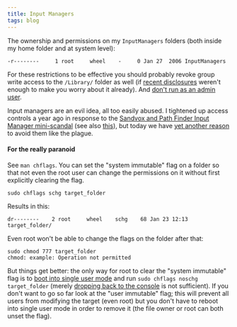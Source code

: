 ```yaml
---
title: Input Managers
tags: blog
---
```


The ownership and permissions on my `InputManagers` folders (both inside my home folder and at system level):

    -r--------     1 root     wheel    -     0 Jan 27  2006 InputManagers

For these restrictions to be effective you should probably revoke group write access to the `/Library/` folder as well (if [recent disclosures](http://www.wincent.com/a/about/wincent/weblog/archives/apple/moab/) weren't enough to make you worry about it already). And [don't run as an admin user](http://www.wincent.com/a/about/wincent/weblog/archives/2006/09/dont_run_mac_os.php).

Input managers are an evil idea, all too easily abused. I tightened up access controls a year ago in response to the [Sandvox and Path Finder Input Manager mini-scandal](http://daringfireball.net/2006/01/smart_crash_reports) (see also [this](http://www.friday.com/bbum/2006/01/20/sandvox-hidden-feature/)), but today we have [yet another reason](http://applefun.blogspot.com/2007/01/moab-22-01-2007-apple.html) to avoid them like the plague.

#### For the really paranoid

See `man chflags`. You can set the "system immutable" flag on a folder so that not even the root user can change the permissions on it without first explicitly clearing the flag.

    sudo chflags schg target_folder

Results in this:

    dr--------    2 root     wheel    schg    68 Jan 23 12:13 target_folder/

Even root won't be able to change the flags on the folder after that:

    sudo chmod 777 target_folder
    chmod: example: Operation not permitted

But things get better: the only way for root to clear the "system immutable" flag is to [boot into single user mode](http://www.wincent.com/wiki/Booting_into_single_user_mode) and run `sudo chflags noschg target_folder` (merely [dropping back to the console](http://www.wincent.com/wiki/Dropping_back_to_the_console) is not sufficient). If you don't want to go so far look at the "user immutable" flag; this will prevent all users from modifying the target (even root) but you don't have to reboot into single user mode in order to remove it (the file owner or root can both unset the flag).

